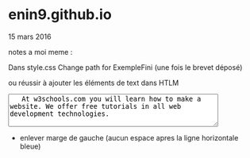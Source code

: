 # enin9.github.io

15 mars 2016 

notes a moi meme :

Dans style.css
Change path for ExempleFini (une fois le brevet déposé)

ou réussir à ajouter les éléments de text dans HTLM
   <textarea rows="4" cols="50">
   At w3schools.com you will learn how to make a website. We offer free tutorials in all web development technologies. 
   </textarea>

+ enlever marge de gauche (aucun espace apres la ligne horizontale bleue)
